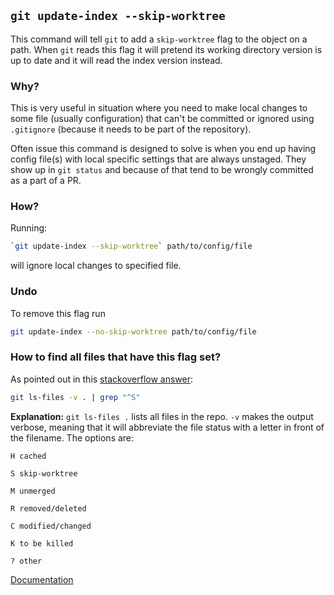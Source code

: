 ## `git update-index --skip-worktree`

This command will tell `git` to add a `skip-worktree` flag to the object on a path. When `git` reads this flag it will pretend its working directory version is up to date and it will read the index version instead.

### Why?

This is very useful in situation where you need to make local changes to some file (usually configuration) that can't be committed or ignored using `.gitignore` (because it needs to be part of the repository).

Often issue this command is designed to solve is when you end up having config file(s) with local specific settings that are always unstaged. They show up in `git status` and because of that tend to be wrongly committed as a part of a PR.

### How?

Running:

```sh
`git update-index --skip-worktree` path/to/config/file
```

will ignore local changes to specified file.

### Undo

To remove this flag run

```sh
git update-index --no-skip-worktree path/to/config/file
```

### How to find all files that have this flag set?

As pointed out in this [stackoverflow answer](https://stackoverflow.com/a/42363882/521373):

```sh
git ls-files -v . | grep "^S"
```

**Explanation:** `git ls-files .` lists all files in the repo. `-v` makes the output verbose, meaning that it will abbreviate the file status with a letter in front of the filename. The options are:

    H cached

    S skip-worktree

    M unmerged

    R removed/deleted

    C modified/changed

    K to be killed

    ? other

[Documentation](https://git-scm.com/docs/git-ls-files#Documentation/git-ls-files.txt-H)
